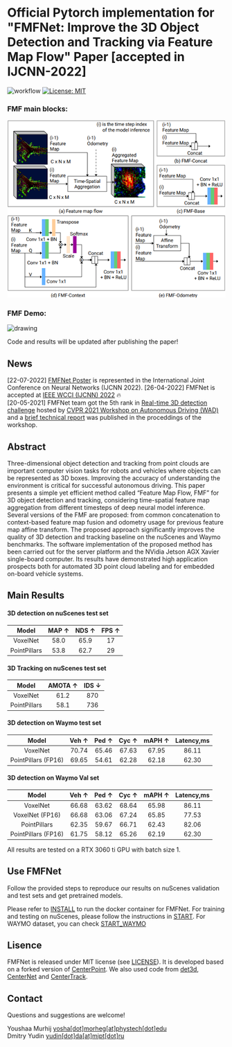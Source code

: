 # Official Pytorch implementation for "FMFNet: Improve the 3D Object Detection and Tracking via Feature Map Flow" Paper [accepted in IJCNN-2022] <br>
![workflow](https://github.com/YoushaaMurhij/FMFNet/actions/workflows/main.yml/badge.svg) [![License: MIT](https://img.shields.io/badge/License-MIT-blue.svg)](https://opensource.org/licenses/MIT) 

<!-- ### FMF main pipeline:
<img src="./assets/fmfnet.png" alt="drawing" width="800"/> -->

### FMF main blocks:
<img src="./assets/fmfblocks.png" alt="drawing" width="800"/>

### FMF Demo:
<img src="./assets/demo.GIF" alt="drawing" width="800"/>

Code and results will be updated after publishing the paper!

## News
[22-07-2022] [FMFNet Poster](https://www.researchgate.net/publication/362166729_FMFNet_Improve_the_3D_Object_Detection_and_Tracking_via_Feature_Map_Flow) is represented in the International Joint Conference on Neural Networks (IJCNN 2022).
[26-04-2022] FMFNet is accepted at [IEEE WCCI (IJCNN) 2022](https://wcci2022.org/) 🔥 <br>
[20-05-2021] FMFNet team got the 5th rank in [Real-time 3D detection challenge](https://waymo.com/open/challenges/2021/real-time-3d-prediction/) hosted by [CVPR 2021 Workshop on Autonomous Driving (WAD)]( https://cvpr2021.wad.vision/) and a [brief technical report](https://arxiv.org/abs/2106.14101) was published in the proceddings of the workshop.

## Abstract
Three-dimensional object detection and tracking from point clouds are important computer vision tasks for robots and vehicles where objects can be represented as 3D boxes. Improving the accuracy of understanding the environment is critical for successful autonomous driving. This paper presents a simple yet efficient method called “Feature Map Flow, FMF” for 3D object detection and tracking, considering time-spatial feature map aggregation from different timesteps of deep neural model inference. Several versions of the FMF are proposed: from common concatenation to context-based feature map fusion and odometry usage for previous feature map affine transform.
The proposed approach significantly improves the quality of 3D detection and tracking baseline on the nuScenes and Waymo benchmarks.
The software implementation of the proposed method has been carried out for the server platform and the NVidia Jetson AGX Xavier single-board computer. Its results have demonstrated high application prospects both for automated 3D point cloud labeling and for embedded on-board vehicle systems.

## Main Results
#### 3D detection on nuScenes test set 

| Model       |  MAP ↑  | NDS ↑  | FPS ↑|
|:-----------:|:-------:|:------:|:----:|
|VoxelNet     |  58.0   | 65.9   | 17   |    
|PointPillars |  53.8   | 62.7   | 29   |    

#### 3D Tracking on nuScenes test set 

| Model        | AMOTA ↑ | IDS ↓   |
|:------------:|:-------:|:-------:|
| VoxelNet     |   61.2  |  870    |       
| PointPillars |   58.1  |  736    |  

#### 3D detection on Waymo test set 

| Model              |  Veh ↑  | Ped ↑  | Cyc ↑ | mAPH ↑ | Latency,ms |
|:------------------:|:-------:|:------:|:-----:|:------:|:----------:|
|VoxelNet            | 70.74   | 65.46  | 67.63 | 67.95  | 86.11      |    
|PointPillars (FP16) | 69.65   | 54.61  | 62.28 | 62.18  | 62.30      |    

#### 3D detection on Waymo Val set 

| Model              |  Veh ↑  | Ped ↑  | Cyc ↑ | mAPH ↑ | Latency,ms |
|:------------------:|:-------:|:------:|:-----:|:------:|:----------:|
|VoxelNet            | 66.68   | 63.62  | 68.64 | 65.98  | 86.11      |    
|VoxelNet (FP16)     | 66.68   | 63.06  | 67.24 | 65.85  | 77.53      |    
|PointPillars        | 62.35   | 59.67  | 66.71 | 62.43  | 82.06      |    
|PointPillars (FP16) | 61.75   | 58.12  | 65.26 | 62.19  | 62.30      |  

All results are tested on a RTX 3060 ti GPU with batch size 1.

## Use FMFNet
Follow the provided steps to reproduce our results on nuScenes validation and test sets and get pretrained models.


Please refer to [INSTALL](/docs/INSTALL.md) to run the docker container for FMFNet.
For training and testing on nuScenes, please follow the instructions in [START](/docs/START.md).
For WAYMO dataset, you can check [START_WAYMO](/docs/START_WAYMO.md)

## Lisence
FMFNet is released under MIT license (see [LICENSE](LICENSE)). It is developed based on a forked version of [CenterPoint](https://github.com/tianweiy/CenterPoint). We also used code from [det3d](https://github.com/poodarchu/Det3D), [CenterNet](https://github.com/xingyizhou/CenterNet) and [CenterTrack](https://github.com/xingyizhou/CenterTrack). 

## Contact
Questions and suggestions are welcome! 

Youshaa Murhij [yosha[dot]morheg[at]phystech[dot]edu](mailto:) <br>
Dmitry Yudin [yudin[dot]da[at]mipt[dot]ru](mailto:) 
